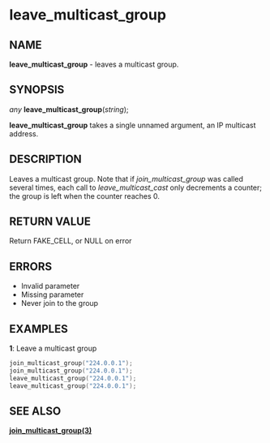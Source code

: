 # leave_multicast_group

## NAME

**leave_multicast_group** - leaves a multicast group.

## SYNOPSIS

*any* **leave_multicast_group**(*string*);

**leave_multicast_group** takes a single unnamed argument, an IP multicast address.

## DESCRIPTION

Leaves a multicast group. Note that if *join_multicast_group* was called several times, each call to *leave_multicast_cast* only decrements a counter; the group is left when the counter reaches 0.


## RETURN VALUE

Return FAKE_CELL, or NULL on error

## ERRORS

- Invalid parameter
- Missing parameter
- Never join to the group

## EXAMPLES

**1**: Leave a multicast group
```cpp
join_multicast_group("224.0.0.1");
join_multicast_group("224.0.0.1");
leave_multicast_group("224.0.0.1");
leave_multicast_group("224.0.0.1");
```

## SEE ALSO

**[join_multicast_group(3)](join_multicast_group.md)**
